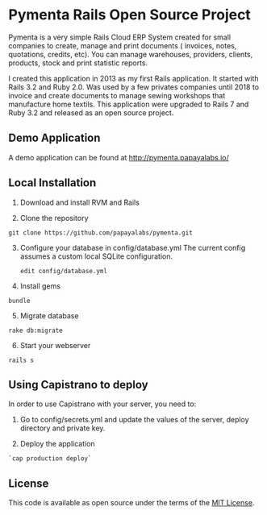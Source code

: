 Pymenta Rails Open Source Project
============================================================

Pymenta is a very simple Rails Cloud ERP System created for small companies to create, manage and print documents ( invoices, notes, quotations, credits, etc). 
You can manage warehouses, providers, clients, products, stock and print statistic reports. 

I created this application in 2013 as my first Rails application. It started with Rails 3.2 and Ruby 2.0. Was used by a few privates companies until 2018 to invoice and create documents to manage sewing workshops that manufacture home textils. This application were upgraded to Rails 7 and Ruby 3.2 and released as an open source project.

Demo Application
----------------

A demo application can be found at http://pymenta.papayalabs.io/

Local Installation
------------------

1. Download and install RVM and Rails

2. Clone the repository

  `git clone https://github.com/papayalabs/pymenta.git`

3. Configure your database in config/database.yml The current config assumes a custom local SQLite configuration.

   `edit config/database.yml`

4. Install gems

  `bundle`

5. Migrate database

  `rake db:migrate`

6. Start your webserver

  `rails s`

Using Capistrano to deploy
------------------

In order to use Capistrano with your server, you need to:

  1. Go to config/secrets.yml and update the values of the server, deploy directory and private key.

  2. Deploy the application

	`cap production deploy`

## License

This code is available as open source under the terms of the [MIT License](http://opensource.org/licenses/MIT).	



